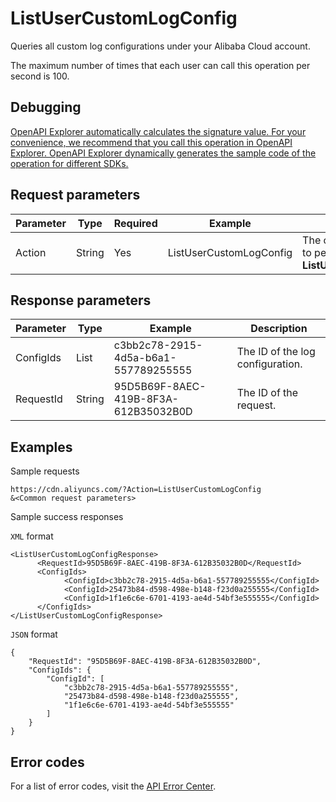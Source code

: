 # ListUserCustomLogConfig

Queries all custom log configurations under your Alibaba Cloud account.

The maximum number of times that each user can call this operation per second is 100.

## Debugging

[OpenAPI Explorer automatically calculates the signature value. For your convenience, we recommend that you call this operation in OpenAPI Explorer. OpenAPI Explorer dynamically generates the sample code of the operation for different SDKs.](https://api.aliyun.com/#product=Cdn&api=ListUserCustomLogConfig&type=RPC&version=2018-05-10)

## Request parameters

|Parameter|Type|Required|Example|Description|
|---------|----|--------|-------|-----------|
|Action|String|Yes|ListUserCustomLogConfig|The operation that you want to perform. Set the value to **ListUserCustomLogConfig**. |

## Response parameters

|Parameter|Type|Example|Description|
|---------|----|-------|-----------|
|ConfigIds|List|c3bb2c78-2915-4d5a-b6a1-557789255555|The ID of the log configuration. |
|RequestId|String|95D5B69F-8AEC-419B-8F3A-612B35032B0D|The ID of the request. |

## Examples

Sample requests

```
https://cdn.aliyuncs.com/?Action=ListUserCustomLogConfig
&<Common request parameters>
```

Sample success responses

`XML` format

```
<ListUserCustomLogConfigResponse>
	  <RequestId>95D5B69F-8AEC-419B-8F3A-612B35032B0D</RequestId>
	  <ConfigIds>
		    <ConfigId>c3bb2c78-2915-4d5a-b6a1-557789255555</ConfigId>
		    <ConfigId>25473b84-d598-498e-b148-f23d0a255555</ConfigId>
		    <ConfigId>1f1e6c6e-6701-4193-ae4d-54bf3e555555</ConfigId>
	  </ConfigIds>
</ListUserCustomLogConfigResponse>
```

`JSON` format

```
{
    "RequestId": "95D5B69F-8AEC-419B-8F3A-612B35032B0D",
    "ConfigIds": {
        "ConfigId": [
            "c3bb2c78-2915-4d5a-b6a1-557789255555",
            "25473b84-d598-498e-b148-f23d0a255555",
            "1f1e6c6e-6701-4193-ae4d-54bf3e555555"
        ]
    }
}
```

## Error codes

For a list of error codes, visit the [API Error Center](https://error-center.alibabacloud.com/status/product/Cdn).

